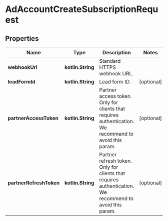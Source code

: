
# AdAccountCreateSubscriptionRequest

## Properties
Name | Type | Description | Notes
------------ | ------------- | ------------- | -------------
**webhookUrl** | **kotlin.String** | Standard HTTPS webhook URL. | 
**leadFormId** | **kotlin.String** | Lead form ID. |  [optional]
**partnerAccessToken** | **kotlin.String** | Partner access token. Only for clients that requires authentication. We recommend to avoid this param. |  [optional]
**partnerRefreshToken** | **kotlin.String** | Partner refresh token. Only for clients that requires authentication. We recommend to avoid this param. |  [optional]



